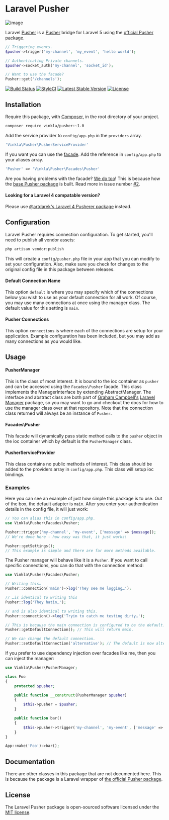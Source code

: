 Laravel Pusher
==============

![image](https://raw.githubusercontent.com/vinkla/vinkla.github.io/master/images/laravel-pusher.png)

Laravel [Pusher](https://pusher.com/) is a [Pusher](https://pusher.com/) bridge for Laravel 5 using the [official Pusher package](https://github.com/pusher/pusher-php-server).

```php
// Triggering events.
$pusher->trigger('my-channel', 'my_event', 'hello world');

// Authenticating Private channels.
$pusher->socket_auth('my-channel', 'socket_id');

// Want to use the facade?
Pusher::get('/channels');
```

[![Build Status](https://img.shields.io/travis/vinkla/pusher/master.svg?style=flat)](https://travis-ci.org/vinkla/pusher)
[![StyleCI](https://styleci.io/repos/30508702/shield?style=flat)](https://styleci.io/repos/30508702)
[![Latest Stable Version](http://img.shields.io/packagist/v/vinkla/pusher.svg?style=flat)](https://packagist.org/packages/vinkla/pusher)
[![License](https://img.shields.io/packagist/l/vinkla/pusher.svg?style=flat)](https://packagist.org/packages/vinkla/pusher)

## Installation
Require this package, with [Composer](https://getcomposer.org/), in the root directory of your project.

```bash
composer require vinkla/pusher:~1.0
```

Add the service provider to ```config/app.php``` in the `providers` array.

```php
'Vinkla\Pusher\PusherServiceProvider'
```

If you want you can use the [facade](http://laravel.com/docs/facades). Add the reference in ```config/app.php``` to your aliases array.

```php
'Pusher' => 'Vinkla\Pusher\Facades\Pusher'
```

Are you having problems with the facade? [We do too](https://github.com/vinkla/pusher/issues/2)! This is because how the [base Pusher package](https://github.com/pusher/pusher-php-server) is built. Read more in issue number [#2](https://github.com/vinkla/pusher/issues/2).

#### Looking for a Laravel 4 compatable version?

Please use [@artdarek's Laravel 4 Pusherer package](https://github.com/artdarek/pusherer) instead.

## Configuration

Laravel Pusher requires connection configuration. To get started, you'll need to publish all vendor assets:

```bash
php artisan vendor:publish
```

This will create a `config/pusher.php` file in your app that you can modify to set your configuration. Also, make sure you check for changes to the original config file in this package between releases.

#### Default Connection Name

This option `default` is where you may specify which of the connections below you wish to use as your default connection for all work. Of course, you may use many connections at once using the manager class. The default value for this setting is `main`.

#### Pusher Connections

This option `connections` is where each of the connections are setup for your application. Example configuration has been included, but you may add as many connections as you would like.

## Usage

#### PusherManager

This is the class of most interest. It is bound to the ioc container as `pusher` and can be accessed using the `Facades\Pusher` facade. This class implements the ManagerInterface by extending AbstractManager. The interface and abstract class are both part of [Graham Campbell's](https://github.com/GrahamCampbell) [Laravel Manager](https://github.com/GrahamCampbell/Laravel-Manager) package, so you may want to go and checkout the docs for how to use the manager class over at that repository. Note that the connection class returned will always be an instance of `Pusher`.

#### Facades\Pusher

This facade will dynamically pass static method calls to the `pusher` object in the ioc container which by default is the `PusherManager` class.

#### PusherServiceProvider

This class contains no public methods of interest. This class should be added to the providers array in `config/app.php`. This class will setup ioc bindings.

### Examples
Here you can see an example of just how simple this package is to use. Out of the box, the default adapter is `main`. After you enter your authentication details in the config file, it will just work:

```php
// You can alias this in config/app.php.
use Vinkla\Pusher\Facades\Pusher;

Pusher::trigger('my-channel', 'my-event', ['message' => $message]);
// We're done here - how easy was that, it just works!

Pusher::getSettings();
// This example is simple and there are far more methods available.
```

The Pusher manager will behave like it is a `Pusher`. If you want to call specific connections, you can do that with the connection method:

```php
use Vinkla\Pusher\Facades\Pusher;

// Writing this…
Pusher::connection('main')->log('They see me logging…');

// …is identical to writing this
Pusher::log('They hatin…');

// and is also identical to writing this.
Pusher::connection()->log('Tryin to catch me testing dirty…');

// This is because the main connection is configured to be the default.
Pusher::getDefaultConnection(); // This will return main.

// We can change the default connection.
Pusher::setDefaultConnection('alternative'); // The default is now alternative.
```

If you prefer to use dependency injection over facades like me, then you can inject the manager:

```php
use Vinkla\Pusher\PusherManager;

class Foo
{
	protected $pusher;

	public function __construct(PusherManager $pusher)
	{
		$this->pusher = $pusher;
	}

	public function bar()
	{
		$this->pusher->trigger('my-channel', 'my-event', ['message' => $message]);
	}
}

App::make('Foo')->bar();
```

## Documentation
There are other classes in this package that are not documented here. This is because the package is a Laravel wrapper of [the official Pusher package](https://github.com/pusher/pusher-php-server).

## License

The Laravel Pusher package is open-sourced software licensed under the [MIT license](http://opensource.org/licenses/MIT).
